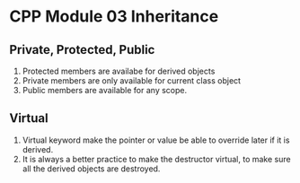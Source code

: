 # CPP Module 03 Inheritance

## Private, Protected, Public

1. Protected members are availabe for derived objects
2. Private members are only available for current class object
3. Public members are available for any scope.

## Virtual

1. Virtual keyword make the pointer or value be able to override later if it is derived.
2. It is always a better practice to make the destructor virtual, to make sure all the derived objects are destroyed.

